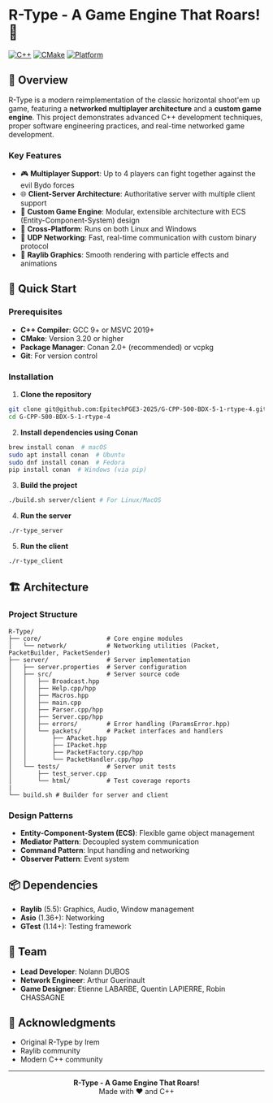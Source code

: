 # R-Type - A Game Engine That Roars! 🚀

[![C++](https://img.shields.io/badge/C%2B%2B-23-blue.svg)](https://isocpp.org/)
[![CMake](https://img.shields.io/badge/CMake-3.30%2B-green.svg)](https://cmake.org/)
[![Platform](https://img.shields.io/badge/Platform-Linux%20%7C%20Windows-lightgrey.svg)](https://github.com/)

## 📖 Overview

R-Type is a modern reimplementation of the classic horizontal shoot'em up game, featuring a **networked multiplayer architecture** and a **custom game engine**. This project demonstrates advanced C++ development techniques, proper software engineering practices, and real-time networked game development.

### Key Features
- 🎮 **Multiplayer Support**: Up to 4 players can fight together against the evil Bydo forces
- 🌐 **Client-Server Architecture**: Authoritative server with multiple client support
- 🎯 **Custom Game Engine**: Modular, extensible architecture with ECS (Entity-Component-System) design
- 🔧 **Cross-Platform**: Runs on both Linux and Windows
- 📡 **UDP Networking**: Fast, real-time communication with custom binary protocol
- 🎨 **Raylib Graphics**: Smooth rendering with particle effects and animations

## 🚀 Quick Start

### Prerequisites
- **C++ Compiler**: GCC 9+ or MSVC 2019+
- **CMake**: Version 3.20 or higher
- **Package Manager**: Conan 2.0+ (recommended) or vcpkg
- **Git**: For version control

### Installation

1. **Clone the repository**
```bash
git clone git@github.com:EpitechPGE3-2025/G-CPP-500-BDX-5-1-rtype-4.git
cd G-CPP-500-BDX-5-1-rtype-4
```

2. **Install dependencies using Conan**
```bash
brew install conan  # macOS
sudo apt install conan  # Ubuntu
sudo dnf install conan  # Fedora
pip install conan  # Windows (via pip)
```

3. **Build the project**
```bash
./build.sh server/client # For Linux/MacOS
```

4. **Run the server**
```bash
./r-type_server
```

5. **Run the client**
```bash
./r-type_client
```

## 🏗️ Architecture

### Project Structure
```
R-Type/
├── core/                  # Core engine modules
│   └── network/           # Networking utilities (Packet, PacketBuilder, PacketSender)
├── server/                # Server implementation
│   ├── server.properties  # Server configuration
│   ├── src/               # Server source code
│   │   ├── Broadcast.hpp
│   │   ├── Help.cpp/hpp
│   │   ├── Macros.hpp
│   │   ├── main.cpp
│   │   ├── Parser.cpp/hpp
│   │   ├── Server.cpp/hpp
│   │   ├── errors/        # Error handling (ParamsError.hpp)
│   │   └── packets/       # Packet interfaces and handlers
│   │       ├── APacket.hpp
│   │       ├── IPacket.hpp
│   │       ├── PacketFactory.cpp/hpp
│   │       └── PacketHandler.cpp/hpp
│   └── tests/             # Server unit tests
│       ├── test_server.cpp
│       └── html/          # Test coverage reports
|
└── build.sh # Builder for server and client
```

### Design Patterns
- **Entity-Component-System (ECS)**: Flexible game object management
- **Mediator Pattern**: Decoupled system communication
- **Command Pattern**: Input handling and networking
- **Observer Pattern**: Event system

## 📦 Dependencies

- **Raylib** (5.5): Graphics, Audio, Window management
- **Asio** (1.36+): Networking
- **GTest** (1.14+): Testing framework

## 👥 Team

- **Lead Developer**: Nolann DUBOS
- **Network Engineer**: Arthur Guerinault
- **Game Designer**: Etienne LABARBE, Quentin LAPIERRE, Robin CHASSAGNE

## 🙏 Acknowledgments

- Original R-Type by Irem
- Raylib community
- Modern C++ community

---

<div align="center">
  <b>R-Type - A Game Engine That Roars!</b><br>
  Made with ❤️ and C++
</div>
